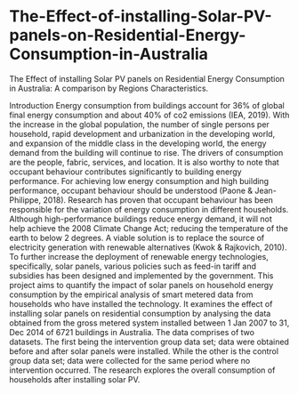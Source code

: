 # The-Effect-of-installing-Solar-PV-panels-on-Residential-Energy-Consumption-in-Australia
The Effect of installing Solar PV panels on Residential Energy Consumption in Australia: A comparison by Regions Characteristics.

Introduction
Energy consumption from buildings account for 36% of global final energy consumption and about 40% of co2 emissions (IEA, 2019). With the increase in the global population, the number of single persons per household, rapid development and urbanization in the developing world, and expansion of the middle class in the developing world, the energy demand from the building will continue to rise. The drivers of consumption are the people, fabric, services, and location. It is also worthy to note that occupant behaviour contributes significantly to building energy performance. For achieving low energy consumption and high building performance, occupant behaviour should be understood (Paone & Jean-Philippe, 2018). Research has proven that occupant behaviour has been responsible for the variation of energy consumption in different households.
Although high-performance buildings reduce energy demand, it will not help achieve the 2008 Climate Change Act; reducing the temperature of the earth to below 2 degrees. A viable solution is to replace the source of electricity generation with renewable alternatives (Kwok & Rajkovich, 2010). To further increase the deployment of renewable energy technologies, specifically, solar panels, various policies such as feed-in tariff and subsidies has been designed and implemented by the government.
This project aims to quantify the impact of solar panels on household energy consumption by the empirical analysis of smart metered data from households who have installed the technology. It examines the effect of installing solar panels on residential consumption by analysing the data obtained from the gross metered system installed between 1 Jan 2007 to 31, Dec 2014 of 6721 buildings in Australia. The data comprises of two datasets. The first being the intervention group data set; data were obtained before and after solar panels were installed. While the other is the control group data set; data were collected for the same period where no intervention occurred. 
The research explores the overall consumption of households after installing solar PV. 


